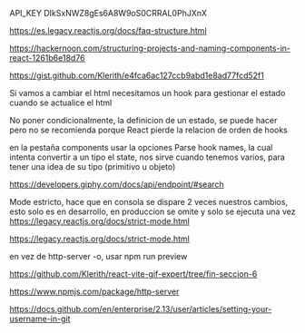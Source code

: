 API_KEY
DIkSxNWZ8gEs6A8W9oS0CRRAL0PhJXnX


https://es.legacy.reactjs.org/docs/faq-structure.html

https://hackernoon.com/structuring-projects-and-naming-components-in-react-1261b6e18d76

https://gist.github.com/Klerith/e4fca6ac127ccb9abd1e8ad77fcd52f1


Si vamos a cambiar el html necesitamos un hook para gestionar el estado cuando se actualice el html

No poner condicionalmente, la definicion de un estado, se puede hacer pero no se recomienda porque React pierde la relacion de orden de hooks

en la pestaña components usar la opciones Parse hook names, la cual intenta convertir a un tipo el state, nos sirve cuando tenemos varios, para tener una idea de su tipo (primitivo u objeto)

https://developers.giphy.com/docs/api/endpoint/#search

Mode estricto, hace que en consola se dispare 2 veces nuestros cambios, esto solo es en desarrollo, en produccion se omite y solo se ejecuta una vez
https://legacy.reactjs.org/docs/strict-mode.html

https://legacy.reactjs.org/docs/strict-mode.html

en vez de http-server -o, usar npm run preview

https://github.com/Klerith/react-vite-gif-expert/tree/fin-seccion-6


https://www.npmjs.com/package/http-server

https://docs.github.com/en/enterprise/2.13/user/articles/setting-your-username-in-git




